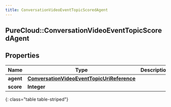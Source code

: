 ```yaml
---
title: ConversationVideoEventTopicScoredAgent
---
```

## PureCloud::ConversationVideoEventTopicScoredAgent

## Properties

|Name | Type | Description | Notes|
|------------ | ------------- | ------------- | -------------|
| **agent** | [**ConversationVideoEventTopicUriReference**](ConversationVideoEventTopicUriReference.html) |  | [optional] |
| **score** | **Integer** |  | [optional] |
{: class="table table-striped"}


